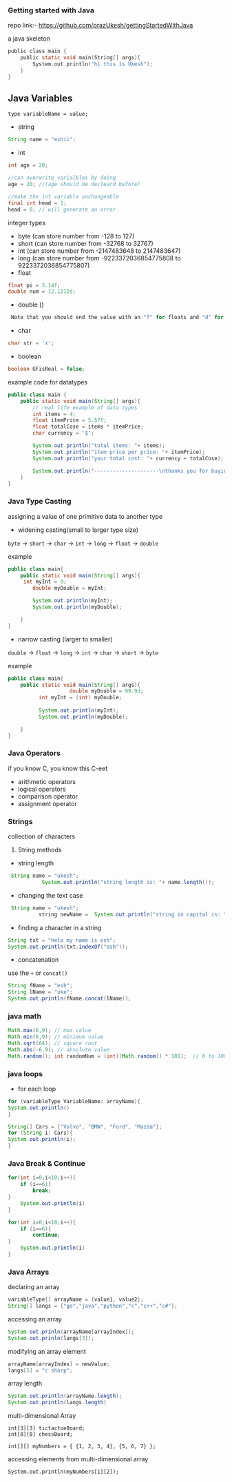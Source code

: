 ### Getting started with Java

repo link:-  https://github.com/prazUkesh/gettingStartedWithJava

a java skeleton

```c
public class main {
    public static void main(String[] args){
        System.out.println("hi this is Ukesh");
    }
}
```

## Java Variables

`type variableName = value;`

- string

```java
String name = "eshii";
```

- int

```java
int age = 20;

//can overwrite varialbles by doing
age = 20; //(age should be decleard before)

//make the int variable unchangeable
final int head = 1;
head = 0; // will generate an error
```

integer types

- byte (can store number from -128 to 127)
- short (can store number from -32768 to 32767)
- int (can store number from  -2147483648 to 2147483647)
- long (can store number from -9223372036854775808 to 9223372036854775807)
- float

```java
float pi = 3.14f;
double num = 12.1212d;
```

- double ()

```java
 Note that you should end the value with an "f" for floats and "d" for doublesf
```

- char

```java
char str = 'x';
```

- boolean

```java
boolean GFisReal = false;
```

example code for datatypes

```java
public class main {
    public static void main(String[] args){
        // real life example of data types
        int items = 4;
        float itemPrice = 5.57f;
        float totalCose = items * itemPrice;
        char currency = '$';

        System.out.println("total items: "+ items);
        System.out.println("item price per price: "+ itemPrice);
        System.out.println("your total cost: "+ currency + totalCose);

        System.out.println("---------------------\nthanks you for buying\ndo visit us again");
    }
}
```

### Java Type Casting

assigning a value of one primitive data to another type

- widening casting(small to larger type size)

`byte` → `short` → `char` → `int` → `long` → `float`  → `double` 

example 

```java
public class main{
	public static void main(String[] args){
	 int myInt = 9;
        double myDouble = myInt;

        System.out.println(myInt);
        System.out.println(myDouble);

	}
}
```

- narrow casting (larger to smaller)

`double` → `float` → `long`  → `int` → `char` → `short` → `byte`

example

```java
public class main{
	public static void main(String[] args){
					double myDouble = 99.9d;
          int myInt = (int) myDouble;
    
          System.out.println(myInt);
          System.out.println(myDouble);

	}
}
```

### Java Operators

if you know C, you know this C-eet

- arithmetic operators
- logical operators
- comparison operator
- assignment operator

### Strings

collection of characters

1. String methods
- string length

```java
 String name = "ukesh";
           System.out.println("string length is: "+ name.length());
```

- changing the text case

```java
 String name = "ukesh";
          string newName =  System.out.println("string in capital is: "+ name.toUppercase());
```

- finding a character in a string

```java
String txt = "helo my name is esh";
System.out.println(txt.indexOf("esh"));
```

- concatenation

use the `+` or `concat()`

```java
String fName = "esh";
String lName = "uke";
System.out.println(fName.concat(lName));
```

### java math

```java
Math.max(6,9); // max value
Math.min(6,9); // minimum value
Math.sqrt(64); // square root
Math.abs(-6.9); // absolute value
Math.random(); int randomNum = (int)(Math.random() * 101);  // 0 to 100
```

### java loops

- for each loop

```java
for (variableType VariableName: arrayName){
System.out.println()
}

String[] Cars = {"Volvo", "BMW", "Ford", "Mazda"};
for (String i: Cars){
System.out.println(i);
}
```

### Java Break & Continue

```java
for(int i=0;i<10;i++){
	if (i==6){
		break;
}
	System.out.println(i)
}
```

```java
for(int i=0;i<10;i++){
	if (i==6){
		continue;
}
	System.out.println(i)
}
```

### Java Arrays

declaring an array

```java
variableType[] arrayName = {value1, value2};
String[] langs = {"go","java","python","c","c++","c#"};
```

accessing an array

```java
System.out.prinln(arrayName[arrayIndex]);
System.out.prinln(langs[3]);
```

modifying an array element

```java
arrayName[arrayIndex] = newValue;
langs[5] = "c sharp";
```

array length

```java
System.out.println(arrayName.length);
System.out.println(langs.length)
```

multi-dimensional Array
```
int[3][3] tictactoeBoard;
int[8][8] chessBoard;

int[][] myNumbers = { {1, 2, 3, 4}, {5, 6, 7} };
```
accessing elements from multi-dimensional array
```
System.out.println(myNumbers[1][2]);
```